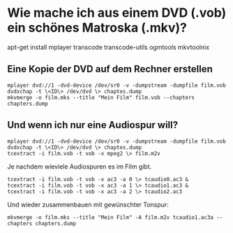 # Wie mache ich aus einem DVD (.vob) ein schönes Matroska (.mkv)?

  
 apt-get install mplayer transcode transcode-utils ogmtools mkvtoolnix  
  
## Eine Kopie der DVD auf dem Rechner erstellen

	mplayer dvd://1 -dvd-device /dev/sr0 -v -dumpstream -dumpfile film.vob  
	dvdxchap -t \<ID\> /dev/dvd \> chaptes.dump  
	mkvmerge -o film.mks --title "Mein Film" film.vob --chapters chapters.dump  

## Und wenn ich nur eine Audiospur will?

	mplayer dvd://1 -dvd-device /dev/sr0 -v -dumpstream -dumpfile film.vob  
	dvdxchap -t \<ID\> /dev/dvd \> chaptes.dump  
	tcextract -i film.vob -t vob -x mpeg2 \> film.m2v  
  
Je nachdem wieviele Audiospuren es im Film gibt.

	tcextract -i film.vob -t vob -x ac3 -a 0 \> tcaudio0.ac3 &  
	tcextract -i film.vob -t vob -x ac3 -a 1 \> tcaudio1.ac3 &  
	tcextract -i film.vob -t vob -x ac3 -a 2 \> tcaudio2.ac3  
  
Und wieder zusammenbauen mit gewünschter Tonspur:

	mkvmerge -o film.mks --title "Mein Film" -A film.m2v tcaudio1.ac3a --chapters chapters.dump
